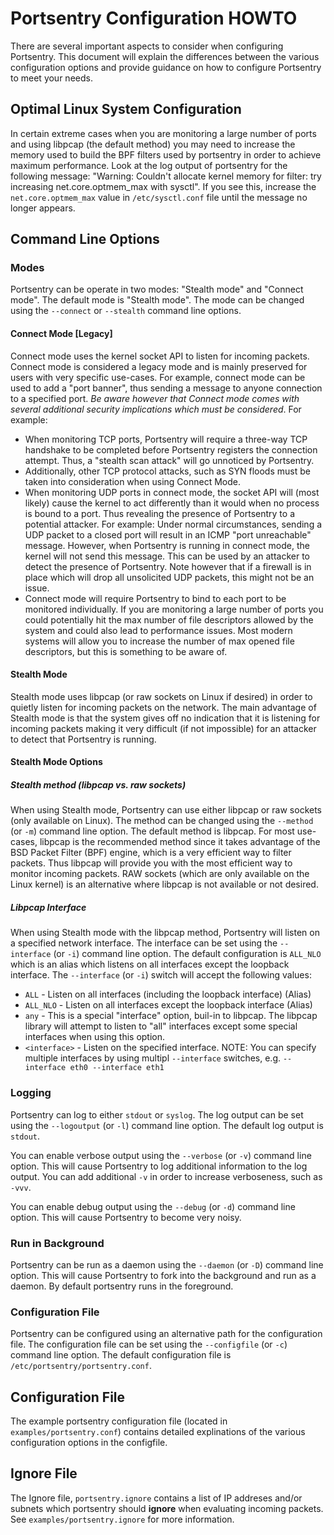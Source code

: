 # Portsentry Configuration HOWTO
There are several important aspects to consider when configuring Portsentry. This document will explain the differences between the various configuration options and provide guidance on how to configure Portsentry to meet your needs.

## Optimal Linux System Configuration
In certain extreme cases when you are monitoring a large number of ports and using libpcap (the default method) you may need to increase the memory used to build the BPF filters used by portsentry in order to achieve maximum performance. Look at the log output of portsentry for the following message: "Warning: Couldn't allocate kernel memory for filter: try increasing net.core.optmem_max with sysctl". If you see this, increase the `net.core.optmem_max` value in `/etc/sysctl.conf` file until the message no longer appears.

## Command Line Options

### Modes
Portsentry can be operate in two modes: "Stealth mode" and "Connect mode". The default mode is "Stealth mode". The mode can be changed using the `--connect` or `--stealth` command line options.

#### Connect Mode [Legacy]

Connect mode uses the kernel socket API to listen for incoming packets. Connect mode is considered a legacy mode and is mainly preserved for users with very specific use-cases. For example, connect mode can be used to add a "port banner", thus sending a message to anyone connection to a specified port. *Be aware however that Connect mode comes with several additional security implications which must be considered*. For example:
* When monitoring TCP ports, Portsentry will require a three-way TCP handshake to be completed before Portsentry registers the connection attempt. Thus, a "stealth scan attack" will go unnoticed by Portsentry.
* Additionally, other TCP protocol attacks, such as SYN floods must be taken into consideration when using Connect Mode.
* When monitoring UDP ports in connect mode, the socket API will (most likely) cause the kernel to act differently than it would when no process is bound to a port. Thus revealing the presence of Portsentry to a potential attacker. For example: Under normal circumstances, sending a UDP packet to a closed port will result in an ICMP "port unreachable" message. However, when Portsentry is running in connect mode, the kernel will not send this message. This can be used by an attacker to detect the presence of Portsentry. Note however that if a firewall is in place which will drop all unsolicited UDP packets, this might not be an issue.
* Connect mode will require Portsentry to bind to each port to be monitored individually. If you are monitoring a large number of ports you could potentially hit the max number of file descriptors allowed by the system and could also lead to performance issues. Most modern systems will allow you to increase the number of max opened file descriptors, but this is something to be aware of.

#### Stealth Mode
Stealth mode uses libpcap (or raw sockets on Linux if desired) in order to quietly listen for incoming packets on the network. The main advantage of Stealth mode is that the system gives off no indication that it is listening for incoming packets making it very difficult (if not impossible) for an attacker to detect that Portsentry is running.

#### Stealth Mode Options

##### Stealth method (libpcap vs. raw sockets)
When using Stealth mode, Portsentry can use either libpcap or raw sockets (only available on Linux). The method can be changed using the `--method` (or `-m`) command line option. The default method is libpcap. For most use-cases, libpcap is the recommended method since it takes advantage of the BSD Packet Filter (BPF) engine, which is a very efficient way to filter packets. Thus libpcap will provide you with the most efficient way to monitor incoming packets. RAW sockets (which are only available on the Linux kernel) is an alternative where libpcap is not available or not desired.

##### Libpcap Interface
When using Stealth mode with the libpcap method, Portsentry will listen on a specified network interface. The interface can be set using the `--interface` (or `-i`) command line option. The default configuration is `ALL_NLO` which is an alias which listens on all interfaces except the loopback interface. The `--interface` (or `-i`) switch will accept the following values:

* `ALL` - Listen on all interfaces (including the loopback interface) (Alias)
* `ALL_NLO` - Listen on all interfaces except the loopback interface (Alias)
* `any` - This is a special "interface" option, buil-in to libpcap. The libpcap library will attempt to listen to "all" interfaces except some special interfaces when using this option.
* `<interface>` - Listen on the specified interface. NOTE: You can specify multiple interfaces by using multipl `--interface` switches, e.g. `--interface eth0 --interface eth1`

### Logging
Portsentry can log to either `stdout` or `syslog`. The log output can be set using the `--logoutput` (or `-l`) command line option. The default log output is `stdout`.

You can enable verbose output using the `--verbose` (or `-v`) command line option. This will cause Portsentry to log additional information to the log output. You can add additional `-v` in order to increase verboseness, such as `-vvv`.

You can enable debug output using the `--debug` (or `-d`) command line option. This will cause Portsentry to become very noisy.

### Run in Background
Portsentry can be run as a daemon using the `--daemon` (or `-D`) command line option. This will cause Portsentry to fork into the background and run as a daemon. By default portsentry runs in the foreground.

### Configuration File
Portsentry can be configured using an alternative path for the configuration file. The configuration file can be set using the `--configfile` (or `-c`) command line option. The default configuration file is `/etc/portsentry/portsentry.conf`.

## Configuration File

The example portsentry configuration file (located in `examples/portsentry.conf`) contains detailed explinations of the various configuration options in the configfile.

## Ignore File

The Ignore file, `portsentry.ignore` contains a list of IP addreses and/or subnets which portsentry should **ignore** when evaluating incoming packets. See `examples/portsentry.ignore` for more information.